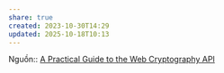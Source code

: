 ```yaml
---
share: true
created: 2023-10-30T14:29
updated: 2025-10-18T10:13
---
```

Nguồn:: [A Practical Guide to the Web Cryptography API](https://davidmyers.dev/blog/a-practical-guide-to-the-web-cryptography-api)